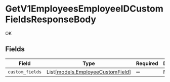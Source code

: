 # GetV1EmployeesEmployeeIDCustomFieldsResponseBody

OK


## Fields

| Field                                                                | Type                                                                 | Required                                                             | Description                                                          |
| -------------------------------------------------------------------- | -------------------------------------------------------------------- | -------------------------------------------------------------------- | -------------------------------------------------------------------- |
| `custom_fields`                                                      | List[[models.EmployeeCustomField](../models/employeecustomfield.md)] | :heavy_minus_sign:                                                   | N/A                                                                  |